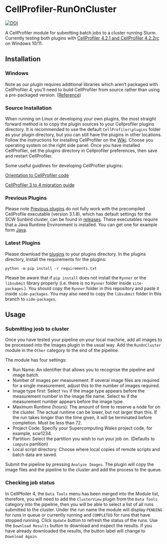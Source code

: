 # CellProfiler-RunOnCluster 
[![DOI](https://zenodo.org/badge/DOI/10.5281/zenodo.3275888.svg)](https://doi.org/10.5281/zenodo.3275888)

A CellProfiler module for submitting batch jobs to a cluster running Slurm. Currently testing both plugins with [CellProfiler 4.2.1 and CellProfiler 4.2.2rc](https://cellprofiler.org/releases) on Windows 10/11.

## Installation
### Windows
Note as our plugin requires additional libraries which aren’t packaged with CellProfiler 4, you’ll need to build CellProfiler from source rather than using a pre-packaged version. ([Reference](https://cellprofiler-manual.s3.amazonaws.com/CellProfiler-4.0.6/help/other_plugins.html?highlight=plugins))

### Source Installation
When running on Linux or developing your own plugins, the most straight forward method is to copy the plugin sources to your Cellprofiler plugins directory. It is recommended to use the default ``CellProfiler\plugins`` folder as your plugin directory, but you can still have the plugins in other locations. Follow the instructions for installing CellProfiler on the [Wiki](https://github.com/CellProfiler/CellProfiler/wiki). Choose you operating system on the right side panel. Once you have installed CellProfiler, set the plugins directory in Cellprofiler preferences, then save and restart CellProfiler. 

Some useful guidlines for developing CellProfiler plugins:

[Orientation to CellProfiler code](https://github.com/CellProfiler/CellProfiler/wiki/Orientation-to-CellProfiler-code)

[CellProfiler 3 to 4 migration guide](https://github.com/CellProfiler/CellProfiler-plugins/wiki/CellProfiler-3-to-4-migration-guide)

### Previous Plugins
Please note [Previous plugins](https://github.com/sa2c/CellProfiler-RunOnCluster/archive/master.zip) do not fully work with the precompiled CellProfile executable (version 3.1.8), which has default settings for the SCW Sunbird cluster, can be found in [releases](https://github.com/sa2c/CellProfiler-RunOnCluster/releases/download/v1.0/CellProfiler.exe). These executables require that a Java Runtime Environment is installed. You can get one for example form [Java](https://www.java.com/en/download/).

### Latest Plugins
Please download the [plugins](https://codeload.github.com/sa2c/CellProfiler-RunOnCluster/zip/refs/heads/cellprofiler-4.2.2rc) to your plugins directory. In the plugins directory, install the requirements for the plugins:

```
python -m pip install -r requirements.txt
```

Please be aware that if `pip install` does not install the `Rynner` or the `libsubmit` library properly (i.e. there is no ``Rynner`` folder inside ``site-packages``.). You should copy the `Rynner` folder in this repository and paste it inside ``side-packages``. You may also need to copy the `libsubmit` folder in this branch to ``side-packages``.

## Usage
### Submitting josb to cluster

Once you have tested your pipeline on your local machine, add all images to be processed into the Images plugin in the usual way. Add the `RunOnCluster` module in the `Other` category to the end of the pipeline.

The module has four settings:
 * Run Name: An identifier that allows you to recognise the pipeline and image batch.
 * Number of images per measurement: If several image files are required for a single measurement, adjust this to the number of images required.
 * Image type first: Select `Yes` if the image type appears before the measurement number in the image file name. Select `No` if the measurement number appears before the image type.
 * Maximum Runtime (hours): The amount of time to reserve a node for on the cluster. The actual runtime can be lower, but not larger than this. If the run takes longer than the time given, it will be terminated before completion. Must be less than 72.
 * Project Code: Specify your Supercomputing Wales project code, for example, scw1234.
 * Partition: Select the partition you wish to run your job on. (Defaults to `compute` partition)
 * Local script directory: Choose where local copies of remote scripts and batch data are saved.

Submit the pipeline by pressing `Analyze Images`. The plugin will copy the image files and the pipeline to the cluster and add the process to the queue.

### Checking job status

In CellPfoiler 4, the `Data Tools` menu has been merged into the Module list, therefore, you will need to add the `ClusterView` plugin from the `Data Tools` category into the pipeline, then you will be able to select a list of all runs submitted to the cluster. Under the run name the module will display `PENDING` for runs in queue or currently running and `COMPLETED` for runs that have stopped running. Click `Update` button to refresh the status of the runs. Use the `Download Results` button to download and inspect the results. If you have already downloaded the results, the button label will change to `Download Again`.   
